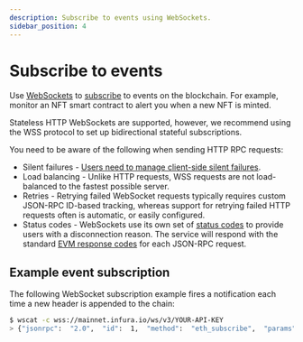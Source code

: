 ```yaml
---
description: Subscribe to events using WebSockets.
sidebar_position: 4
---
```


# Subscribe to events

Use [WebSockets](../../../learn/websockets.md) to [subscribe](../json-rpc-methods/subscription-methods/index.md) to events
on the blockchain. For example, monitor an NFT smart contract to alert you when a new NFT is minted.

Stateless HTTP WebSockets are supported, however, we recommend using the WSS protocol to set up bidirectional stateful
subscriptions.

You need to be aware of the following when sending HTTP RPC requests:

- Silent failures - [Users need to manage client-side silent failures](https://developer.mozilla.org/en-US/docs/Web/API/WebSockets_API/Writing_WebSocket_servers#pings_and_pongs_the_heartbeat_of_websockets).
- Load balancing - Unlike HTTP requests, WSS requests are not load-balanced to the fastest possible server.
- Retries - Retrying failed WebSocket requests typically requires custom JSON-RPC ID-based tracking, whereas support for
  retrying failed HTTP requests often is automatic, or easily configured.
- Status codes - WebSockets use its own set of [status codes](https://pkg.go.dev/github.com/gorilla/websocket#pkg-constants)
  to provide users with a disconnection reason. The service will respond with the standard
  [EVM response codes](../json-rpc-methods/index.md#error-codes) for each JSON-RPC request.

## Example event subscription

The following WebSocket subscription example fires a notification each time a new header is appended to the chain:

```bash
$ wscat -c wss://mainnet.infura.io/ws/v3/YOUR-API-KEY
> {"jsonrpc":  "2.0",  "id":  1,  "method":  "eth_subscribe",  "params":  ["newHeads"]}
```
